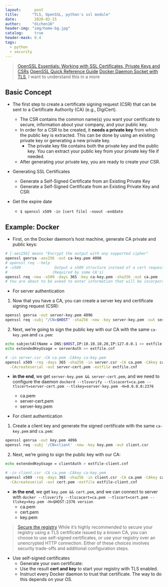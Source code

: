 ```yaml
---
layout:      post
title:      "TLS, OpenSSL, python's ssl module"
date:        2020-02-15
author:     "dichen16"
header-img: "img/home-bg.jpg"
catalog:     true
header-mask: 0.4
tags:
  - python
  - security
---
```


> [OpenSSL Essentials: Working with SSL Certificates, Private Keys and CSRs](https://www.digitalocean.com/community/tutorials/openssl-essentials-working-with-ssl-certificates-private-keys-and-csrs)
> [OpenSSL Quick Reference Guide](https://www.digicert.com/kb/ssl-support/openssl-quick-reference-guide.htm)
> [Docker Daemon Socket with TLS](https://docs.docker.com/engine/security/https/), I want to understand this in a more 

## Basic Concept

- The first step to create a certificate signing request (CSR) that can be sent to a Certificate Authority (CA) (e.g., DigiCert).
	- The CSR contains the common name(s) you want your certificate to secure, information about your company, and your public key.
	- In order for a CSR to be created, it **needs a private key** from which the public key is extracted. This can be done by using an existing private key or generating a new private key.
		- The private key file contains both the private key and the public key. You can extract your public key from your private key file if needed.
	- After generating your private key, you are ready to create your CSR.

- Generating SSL Certificates
	- Generate a Self-Signed Certificate from an Existing Private Key
	- Generate a Self-Signed Certificate from an Existing Private Key and CSR: 

- Get the expire date
    - `$ openssl x509 -in [cert file] -noout -enddate`


## Example: Docker

- First, on the Docker daemon’s host machine, generate CA private and public keys:

```bash
# [-aes256] means "Encrypt the output with any supported cipher"
openssl genrsa -aes256 -out ca-key.pem 4096
# openssl req --help
# -x509               Output a x509 structure instead of a cert request
#                    (Required by some CA's)
openssl req -new -x509 -days 365 -key ca-key.pem -sha256 -out ca.pem
# You are about to be asked to enter information that will be incorporated into your certificate request.
```

- For server authentication

1) Now that you have a CA, you can create a server key and certificate signing request (CSR):

```bash
openssl genrsa -out server-key.pem 4096
openssl req -subj "/CN=$HOST" -sha256 -new -key server-key.pem -out server.csr
```

2) Next, we’re going to sign the public key with our CA with the same `ca-key.pem` and `ca.pem`:

```bash
echo subjectAltName = DNS:$HOST,IP:10.10.10.20,IP:127.0.0.1 >> extfile.cnf
echo extendedKeyUsage = serverAuth >> extfile.cnf

# -in server.csr -CA ca.pem -CAkey ca-key.pem
openssl x509 -req -days 365 -sha256 -in server.csr -CA ca.pem -CAkey ca-key.pem \
  -CAcreateserial -out server-cert.pem -extfile extfile.cnf
```

- **in the end**, we get `server-key.pem && server-cert.pem`, and we need to configure the daemon `dockerd --tlsverify --tlscacert=ca.pem --tlscert=server-cert.pem --tlskey=server-key.pem -H=0.0.0.0:2376`
	- ca.pem
	- server-cert.pem
	- server-key.pem


-  For client authentication

1) Create a client key and generate the signed certificate with the same `ca-key.pem` and `ca.pem`:

```bash
openssl genrsa -out key.pem 4096
openssl req -subj '/CN=client' -new -key key.pem -out client.csr
```

2) Next, we’re going to sign the public key with our CA:
```bash
echo extendedKeyUsage = clientAuth > extfile-client.cnf

# -in client.csr -CA ca.pem -CAkey ca-key.pem 
openssl x509 -req -days 365 -sha256 -in client.csr -CA ca.pem -CAkey ca-key.pem \
  -CAcreateserial -out cert.pem -extfile extfile-client.cnf
```
- **in the end**, we get `key.pem && cert.pem`, and we can connect to server with `docker --tlsverify --tlscacert=ca.pem --tlscert=cert.pem --tlskey=key.pem -H=$HOST:2376 version`
	- ca.pem
	- cert.pem
	- key.pem

> [Secure the registry](https://docs.docker.com/registry/insecure/)
> While it’s highly recommended to secure your registry using a TLS certificate issued by a known CA, you can choose to use self-signed certificates, or use your registry over an unencrypted HTTP connection. Either of these choices involves security trade-offs and additional configuration steps.

- Use self-signed certificates
	- Generate your own certificate:
	- Use the result **cert and key** to start your registry with TLS enabled.
	- Instruct every Docker daemon to trust that certificate. The way to do this depends on your OS.


